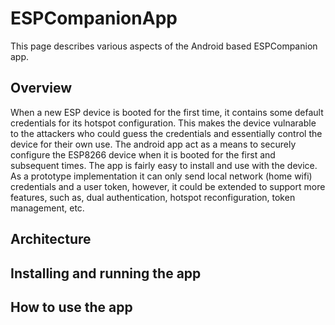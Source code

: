 # ESPCompanionApp
This page describes various aspects of the Android based ESPCompanion app.

## Overview

When a new ESP device is booted for the first time, it contains some default credentials for its hotspot configuration. This makes the device 
vulnarable to the attackers who could guess the credentials and essentially control the device for their own use. The android app act as a 
means to securely configure the ESP8266 device when it is booted for the first and subsequent times. The app is fairly easy to install 
and use with the device. As a prototype implementation it can only send local network (home wifi) credentials and a user token, however,
it could be extended to support more features, such as, dual authentication, hotspot reconfiguration, token management, etc.   

## Architecture


## Installing and running the app


## How to use the app

